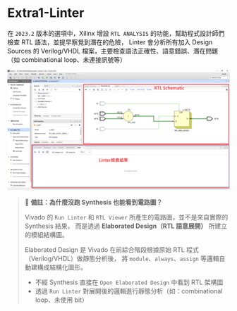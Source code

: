 # Extra1-Linter

在 `2023.2` 版本的選項中，Xilinx 增設 `RTL ANALYSIS` 的功能，幫助程式設計師們檢查 RTL 語法，並提早察覺到潛在的危險， Linter 會分析所有加入 Design Sources 的 Verilog/VHDL 檔案，主要檢查語法正確性、語意錯誤、潛在問題（如 combinational loop、未連接訊號等）

![Linter](./png/Linter.png)

> 📌 **備註：為什麼沒跑 Synthesis 也能看到電路圖？**
>
> Vivado 的 `Run Linter` 和 `RTL Viewer` 所產生的電路圖，並不是來自實際的Synthesis 結果，
> 而是透過 **Elaborated Design（RTL 語意展開）** 所建立的模組結構圖。
>
> Elaborated Design 是 Vivado 在前綜合階段根據原始 RTL 程式（Verilog/VHDL）做靜態分析後，
> 將 `module`、`always`、`assign` 等邏輯自動建構成結構化圖形。
>
> - 不經 Synthesis 直接在 `Open Elaborated Design` 中看到 RTL 架構圖
> - 透過 `Run Linter` 對展開後的邏輯進行靜態分析（如：combinational loop、未使用 bit）
